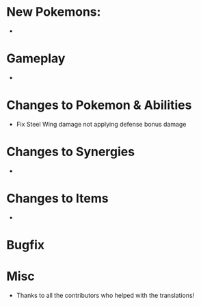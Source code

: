 # New Pokemons:

-

# Gameplay

- 

# Changes to Pokemon & Abilities

- Fix Steel Wing damage not applying defense bonus damage

# Changes to Synergies

- 

# Changes to Items

- 

# Bugfix


# Misc


- Thanks to all the contributors who helped with the translations!
